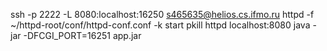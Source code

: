 ssh -p 2222 -L 8080:localhost:16250 s465635@helios.cs.ifmo.ru
httpd -f ~/httpd-root/conf/httpd-conf.conf -k start
pkill httpd
localhost:8080
java -jar -DFCGI_PORT=16251 app.jar
